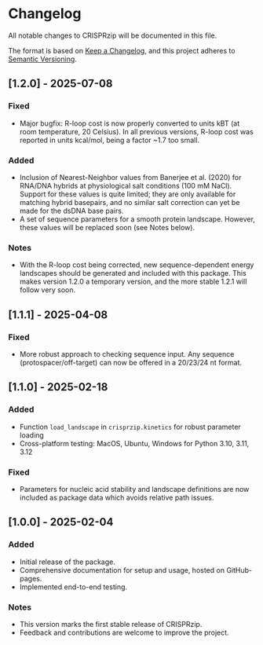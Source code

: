 # Changelog

All notable changes to CRISPRzip will be documented in this file.

The format is based on [Keep a Changelog](https://keepachangelog.com/en/1.0.0/),
and this project adheres to [Semantic Versioning](https://semver.org/spec/v2.0.0.html).

## [1.2.0] - 2025-07-08
### Fixed
- Major bugfix: R-loop cost is now properly converted to units kBT (at 
  room temperature, 20 Celsius). In all previous versions, R-loop cost 
  was reported in units kcal/mol, being a factor ~1.7 too small.

### Added
- Inclusion of Nearest-Neighbor values from Banerjee et al. (2020) for 
  RNA/DNA hybrids at physiological salt conditions (100 mM NaCl). Support 
  for these values is quite limited; they are only available for matching
  hybrid basepairs, and no similar salt correction can yet be made for 
  the dsDNA base pairs.
- A set of sequence parameters for a smooth protein landscape. However, 
  these values will be replaced soon (see Notes below).

### Notes
- With the R-loop cost being corrected, new sequence-dependent energy 
  landscapes should be generated and included with this package. This makes
  version 1.2.0 a temporary version, and the more stable 1.2.1 will
  follow very soon.


## [1.1.1] - 2025-04-08
### Fixed
- More robust approach to checking sequence input. Any sequence (protospacer/off-target)
  can now be offered in a 20/23/24 nt format.

## [1.1.0] - 2025-02-18
### Added
- Function `load_landscape` in `crisprzip.kinetics` for robust parameter loading
- Cross-platform testing: MacOS, Ubuntu, Windows for Python 3.10, 3.11, 3.12

### Fixed
- Parameters for nucleic acid stability and landscape definitions are now included as package data which avoids relative path issues.


## [1.0.0] - 2025-02-04
### Added
- Initial release of the package.
- Comprehensive documentation for setup and usage, hosted on GitHub-pages.
- Implemented end-to-end testing.

### Notes
- This version marks the first stable release of CRISPRzip.
- Feedback and contributions are welcome to improve the project.
